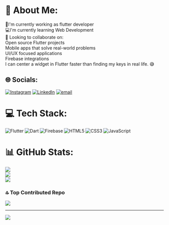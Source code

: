 # 💫 About Me:
🔭I'm currently working as flutter developer<br>💻I'm currently learning Web Development<br>🤝 Looking to collaborate on:<br>Open source Flutter projects<br>Mobile apps that solve real-world problems<br>UI/UX focused applications<br>Firebase integrations<br>I can center a widget in Flutter faster than finding my keys in real life. 😅<br>


## 🌐 Socials:
[![Instagram](https://img.shields.io/badge/Instagram-%23E4405F.svg?logo=Instagram&logoColor=white)](https://instagram.com/4bhin4nd_) [![LinkedIn](https://img.shields.io/badge/LinkedIn-%230077B5.svg?logo=linkedin&logoColor=white)](https://linkedin.com/in/abhinand-s-b5070128b) [![email](https://img.shields.io/badge/Email-D14836?logo=gmail&logoColor=white)](mailto:abhinandsunil2001@gmail.com) 

# 💻 Tech Stack:
![Flutter](https://img.shields.io/badge/Flutter-%2302569B.svg?style=for-the-badge&logo=Flutter&logoColor=white) ![Dart](https://img.shields.io/badge/dart-%230175C2.svg?style=for-the-badge&logo=dart&logoColor=white) ![Firebase](https://img.shields.io/badge/firebase-a08021?style=for-the-badge&logo=firebase&logoColor=ffcd34) ![HTML5](https://img.shields.io/badge/html5-%23E34F26.svg?style=for-the-badge&logo=html5&logoColor=white) ![CSS3](https://img.shields.io/badge/css3-%231572B6.svg?style=for-the-badge&logo=css3&logoColor=white) ![JavaScript](https://img.shields.io/badge/javascript-%23323330.svg?style=for-the-badge&logo=javascript&logoColor=%23F7DF1E)
# 📊 GitHub Stats:
![](https://github-readme-stats.vercel.app/api?username=Abhinand011&theme=dark&hide_border=false&include_all_commits=true&count_private=true)<br/>
![](https://nirzak-streak-stats.vercel.app/?user=Abhinand011&theme=dark&hide_border=false)<br/>
![](https://github-readme-stats.vercel.app/api/top-langs/?username=Abhinand011&theme=dark&hide_border=false&include_all_commits=true&count_private=true&layout=compact)

### 🔝 Top Contributed Repo
![](https://github-contributor-stats.vercel.app/api?username=Abhinand011&limit=5&theme=dark&combine_all_yearly_contributions=true)

---
[![](https://visitcount.itsvg.in/api?id=Abhinand011&icon=0&color=3)](https://visitcount.itsvg.in)

<!-- Proudly created with GPRM ( https://gprm.itsvg.in ) -->
